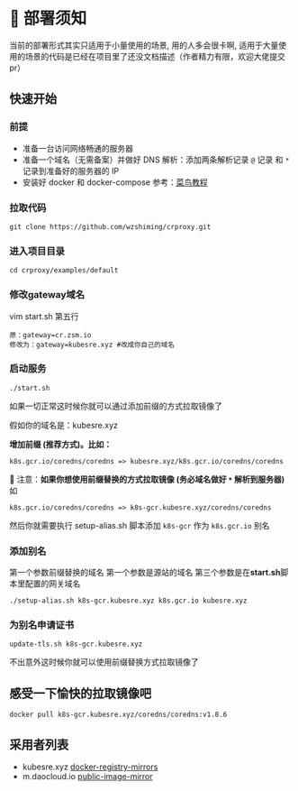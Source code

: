# 📢 部署须知
当前的部署形式其实只适用于小量使用的场景, 用的人多会很卡啊, 适用于大量使用的场景的代码是已经在项目里了还没文档描述（作者精力有限，欢迎大佬提交pr）

## 快速开始
### 前提
- 准备一台访问网络畅通的服务器
- 准备一个域名（无需备案）并做好 DNS 解析：添加两条解析记录 `@` 记录 和 `*` 记录到准备好的服务器的 IP
- 安装好 docker 和 docker-compose 参考：[菜鸟教程](https://www.runoob.com/docker/centos-docker-install.html)
### 拉取代码
```
git clone https://github.com/wzshiming/crproxy.git
```
### 进入项目目录
```
cd crproxy/examples/default
```

### 修改gateway域名
vim start.sh 第五行
```
原：gateway=cr.zsm.io 
修改为：gateway=kubesre.xyz #改成你自己的域名
```
### 启动服务
```
./start.sh
```
如果一切正常这时候你就可以通过添加前缀的方式拉取镜像了

假如你的域名是：kubesre.xyz

**增加前缀 (推荐方式)。比如：**
```
k8s.gcr.io/coredns/coredns => kubesre.xyz/k8s.gcr.io/coredns/coredns
```
📢 注意：**如果你想使用前缀替换的方式拉取镜像 (务必域名做好 `*` 解析到服务器)**
如
```
k8s.gcr.io/coredns/coredns => k8s-gcr.kubesre.xyz/coredns/coredns
```
然后你就需要执行 setup-alias.sh 脚本添加 `k8s-gcr` 作为 `k8s.gcr.io` 别名 
### 添加别名
第一个参数前缀替换的域名
第一个参数是源站的域名
第三个参数是在**start.sh**脚本里配置的网关域名
```
./setup-alias.sh k8s-gcr.kubesre.xyz k8s.gcr.io kubesre.xyz
```
### 为别名申请证书
```
update-tls.sh k8s-gcr.kubesre.xyz
```
不出意外这时候你就可以使用前缀替换方式拉取镜像了

## 感受一下愉快的拉取镜像吧
```
docker pull k8s-gcr.kubesre.xyz/coredns/coredns:v1.8.6
```
## 采用者列表
- kubesre.xyz [docker-registry-mirrors](https://github.com/kubesre/docker-registry-mirrors)
- m.daocloud.io [public-image-mirror](https://github.com/DaoCloud/public-image-mirror)
